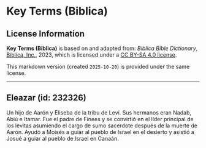 # Key Terms (Biblica)

## License Information

**Key Terms (Biblica)** is based on and adapted from: _Biblica Bible Dictionary_, [Biblica, Inc.](https://www.biblica.com/), 2023, which is licensed under a [CC BY-SA 4.0 license](https://creativecommons.org/licenses/by-sa/4.0/legalcode.en).

This markdown version (created `2025-10-20`) is provided under the same license.



--------------------------------

## Eleazar (id: 232326)

Un hijo de Aarón y Eliseba de la tribu de Leví. Sus hermanos eran Nadab, Abiú e Itamar. Fue el padre de Finees y se convirtió en el líder principal de los levitas asumiendo el cargo de sumo sacerdote después de la muerte de Aarón. Ayudó a Moisés a guiar al pueblo de Israel en el desierto y asistió a Josué a guiar al pueblo de Israel en Canaán.


